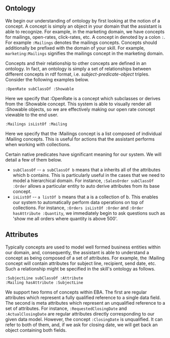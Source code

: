 ## Ontology

We begin our understanding of ontology by first looking at the notion of a concept. A concept is simply an object in your domain that the assistant is able to recognize. For example, in the marketing domain, we have concepts for mailings, open-rates, click-rates, etc. A concept in denoted by a colon `:`. For example `:Mailings` denotes the mailings concepts. Concepts should additionally be prefixed with the domain of your skill. For example, `marketing:Mailings` signifies the mailings concept in the marketing domain. 

Concepts and their relationship to other concepts are defined in an ontology. In fact, an ontology is simply a set of relationships between different concepts in rdf format, i.e. *subject-predicate-object* triples. Consider the following examples below. 

```
:OpenRate subClassOf :Showable
```

Here we specify that :OpenRate is a concept which subclasses or derives from the :Showable concept. This system is able to visually render all :Showable objects, so we are effectively making our open rate concept viewable to the end user.


```
:Mailings isListOf :Mailing
```

Here we specify that the :Mailings concept is a list composed of individual :Mailing concepts. This is useful for actions that the assistant performs when working with collections.

Certain native predicates have significant meaning for our system. We will detail a few of them below.
- `subClassOf`  -- `a subClassOf b` means that a inherits all of the attributes which b contains. This is particularly useful in the cases that we need to model a hierarchical domain. For instance, `:SalesOrder subClassOf :Order` allows a particular entity to auto derive attributes from its base concept.
- `isListOf`    -- `a listOf b` means that a is a collection of b. This enables our system to automatically perform data operations on top of collections. For instance, `:Orders isListOf :Order` and `:Order hasAttribute :Quantity`, we immediately begin to ask questions such as 'show me all orders where quantity is above 500'. 


## Attributes

Typically concepts are used to model well formed business entities within our domain, and, consequently, the assistant is able to understand a concept as being composed of a set of attributes. For example, the :Mailing concept will contain attributes for subject line, recipient, send date, etc. Such a relationship might be specified in the skill's ontology as follows.

```
:SubjectLine subClassOf :Attribute
:Mailing hasAttribute :SubjectLine
```

We support two forms of concepts within EBA. The first are regular attributes which represent a fully qualified reference to a single data field. The second is meta attributes which represent an unqualified reference to a set of attributes. For instance, `:RequestedClosingDate` and `:ActualClosingDate` are regular attributes directly corresponding to our given data model. However, the concept `:ClosingDate` is unqualified. It can refer to both of them, and, if we ask for closing date, we will get back an object containing both fields.

